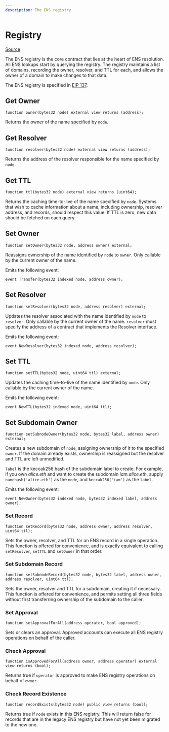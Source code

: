 ```yaml
---
description: The ENS registry.
---
```


# Registry

[Source](https://github.com/ensdomains/ens/blob/master/contracts/ENS.sol)

The ENS registry is the core contract that lies at the heart of ENS resolution. All ENS lookups start by querying the registry. The registry maintains a list of domains, recording the owner, resolver, and TTL for each, and allows the owner of a domain to make changes to that data.

The ENS registry is specified in [EIP 137](https://eips.ethereum.org/EIPS/eip-137).

## Get Owner

```text
function owner(bytes32 node) external view returns (address);
```

Returns the owner of the name specified by `node`.

## Get Resolver

```text
function resolver(bytes32 node) external view returns (address);
```

Returns the address of the resolver responsible for the name specified by `node`.

## Get TTL

```text
function ttl(bytes32 node) external view returns (uint64);
```

Returns the caching time-to-live of the name specified by `node`. Systems that wish to cache information about a name, including ownership, resolver address, and records, should respect this value. If TTL is zero, new data should be fetched on each query.

## Set Owner

```text
function setOwner(bytes32 node, address owner) external;
```

Reassigns ownership of the name identified by `node` to `owner`. Only callable by the current owner of the name.

Emits the following event:

```text
event Transfer(bytes32 indexed node, address owner);
```

## Set Resolver

```text
function setResolver(bytes32 node, address resolver) external;
```

Updates the resolver associated with the name identified by `node` to `resolver`.  Only callable by the current owner of the name. `resolver` must specify the address of a contract that implements the Resolver interface.

Emits the following event:

```text
event NewResolver(bytes32 indexed node, address resolver);
```

## Set TTL

```text
function setTTL(bytes32 node, uint64 ttl) external;
```

Updates the caching time-to-live of the name identified by `node`. Only callable by the current owner of the name.

Emits the following event:

```text
event NewTTL(bytes32 indexed node, uint64 ttl);
```

## Set Subdomain Owner

```text
function setSubnodeOwner(bytes32 node, bytes32 label, address owner) external;
```

Creates a new subdomain of `node`, assigning ownership of it to the specified `owner`. If the domain already exists, ownership is reassigned but the resolver and TTL are left unmodified.

`label` is the keccak256 hash of the subdomain label to create. For example, if you own _alice.eth_ and want to create the subdomain _iam.alice.eth_, supply  `namehash('alice.eth')` as the `node`, and `keccak256('iam')` as the `label`.

Emits the following event:

```text
event NewOwner(bytes32 indexed node, bytes32 indexed label, address owner);
```

### Set Record

```text
function setRecord(bytes32 node, address owner, address resolver, uint64 ttl);
```

Sets the owner, resolver, and TTL for an ENS record in a single operation. This function is offered for convenience, and is exactly equivalent to calling `setResolver`, `setTTL` and `setOwner` in that order.

### Set Subdomain Record

```text
function setSubnodeRecord(bytes32 node, bytes32 label, address owner, address resolver, uint64 ttl);
```

Sets the owner, resolver and TTL for a subdomain, creating it if necessary. This function is offered for convenience, and permits setting all three fields without first transferring ownership of the subdomain to the caller.

### Set Approval

```text
function setApprovalForAll(address operator, bool approved);
```

Sets or clears an approval. Approved accounts can execute all ENS registry operations on behalf of the caller.

### Check Approval

```text
function isApprovedForAll(address owner, address operator) external view returns (bool);
```

Returns true if `operator` is approved to make ENS registry operations on behalf of `owner`.

### Check Record Existence

```text
function recordExists(bytes32 node) public view returns (bool);
```

Returns true if `node` exists in this ENS registry. This will return false for records that are in the legacy ENS registry but have not yet been migrated to the new one.

